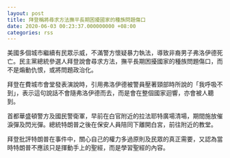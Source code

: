 ```yaml
---
layout: post
title: 拜登稱將尋求方法撫平長期困擾國家的種族問題傷口
date: 2020-06-03 00:23:37.000000000 +08:00
categories: rss
---
```


美國多個城市繼續有民眾示威，不滿警方懷疑暴力執法，導致非裔男子弗洛伊德死亡。民主黨總統參選人拜登說會尋求方法，撫平長期困擾國家的種族問題傷口，而不是煽動仇恨，或將問題政治化。

拜登在費城市會堂發表演說時，引用弗洛伊德被警員壓著頸部時所說的「我呼吸不到」，表示這句說話不會隨弗洛伊德而去，而是會在整個國家迴響，亦會被人聽到。

首都華盛頓警方及國民警衛軍，早前在白官附近的拉法耶特廣場清場，期間施放催淚彈及閃光彈。總統特朗普之後在保安人員陪同下離開白宮，前往附近的教堂。

拜登批評特朗普在事件中，關心自己的權力多過原則及民眾的真正需要，又認為當時特朗普不應該只是揮動手上的聖經，而是學習聖經的內容。
